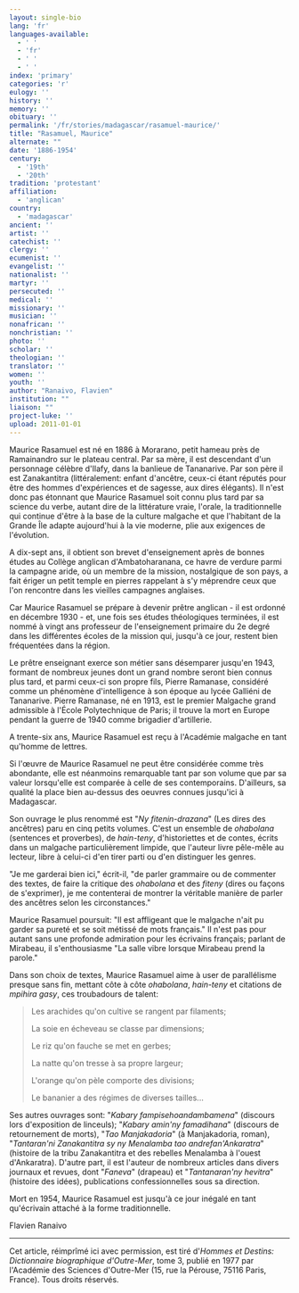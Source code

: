 ```yaml
---
layout: single-bio
lang: 'fr'
languages-available:
  - ' '
  - 'fr'
  - ' '
  - ' '
index: 'primary'
categories: 'r'
eulogy: ''
history: ''
memory: ''
obituary: ''
permalink: '/fr/stories/madagascar/rasamuel-maurice/'
title: "Rasamuel, Maurice"
alternate: ""
date: '1886-1954'
century:
  - '19th'
  - '20th'
tradition: 'protestant'
affiliation:
  - 'anglican'
country:
  - 'madagascar'
ancient: ''
artist: ''
catechist: ''
clergy: ''
ecumenist: ''
evangelist: ''
nationalist: ''
martyr: ''
persecuted: ''
medical: ''
missionary: ''
musician: ''
nonafrican: ''
nonchristian: ''
photo: ''
scholar: ''
theologian: ''
translator: ''
women: ''
youth: ''
author: "Ranaivo, Flavien"
institution: ""
liaison: ""
project-luke: ''
upload: 2011-01-01
---
```




Maurice Rasamuel est né en 1886 à Morarano, petit hameau près de Ramainandro sur le plateau central. Par sa mère, il est descendant d'un personnage célèbre d'Ilafy, dans la banlieue de Tananarive. Par son père il est Zanakantitra (littéralement: enfant d'ancêtre, ceux-ci étant réputés pour être des hommes d'expériences et de sagesse, aux dires élégants). Il n'est donc pas étonnant que Maurice Rasamuel soit connu plus tard par sa science du verbe, autant dire de la littérature vraie, l'orale, la traditionnelle qui continue d'être à la base de la culture malgache et que l'habitant de la Grande Île adapte aujourd'hui à la vie moderne, plie aux exigences de l'évolution.

A dix-sept ans, il obtient son brevet d'enseignement après de bonnes études au Collège anglican d'Ambatoharanana, ce havre de verdure parmi la campagne aride, où un membre de la mission, nostalgique de son pays, a fait ériger un petit temple en pierres rappelant à s'y méprendre ceux que l'on rencontre dans les vieilles campagnes anglaises.

Car Maurice Rasamuel se prépare à devenir prêtre anglican - il est ordonné en décembre 1930 - et, une fois ses études théologiques terminées, il est nommé à vingt ans professeur de l'enseignement primaire du 2e degré dans les différentes écoles de la mission qui, jusqu'à ce jour, restent bien fréquentées dans la région.

Le prêtre enseignant exerce son métier sans désemparer jusqu'en 1943, formant de nombreux jeunes dont un grand nombre seront bien connus plus tard, et parmi ceux-ci son propre fils, Pierre Ramanase, considéré comme un phénomène d'intelligence à son époque au lycée Galliéni de Tananarive. Pierre Ramanase, né en 1913, est le premier Malgache grand admissible à l'École Polytechnique de Paris; il trouve la mort en Europe pendant la guerre de 1940 comme brigadier d'artillerie.

A trente-six ans, Maurice Rasamuel est reçu à l'Académie malgache en tant qu'homme de lettres.

Si l'œuvre de Maurice Rasamuel ne peut être considérée comme très abondante, elle est néanmoins remarquable tant par son volume que par sa valeur lorsqu'elle est comparée à celle de ses contemporains. D'ailleurs, sa qualité la place bien au-dessus des oeuvres connues jusqu'ici à Madagascar.

Son ouvrage le plus renommé est "*Ny fitenin-drazana*" (Les dires des ancêtres) paru en cinq petits volumes. C'est un ensemble de *ohabolana* (sentences et proverbes), de *hain-teny*, d'historiettes et de contes, écrits dans un malgache particulièrement limpide, que l'auteur livre pêle-mêle au lecteur, libre à celui-ci d'en tirer parti ou d'en distinguer les genres.

"Je me garderai bien ici," écrit-il, "de parler grammaire ou de commenter des textes, de faire la critique des *ohabolana* et des *fiteny* (dires ou façons de s'exprimer), je me contenterai de montrer la véritable manière de parler des ancêtres selon les circonstances."

Maurice Rasamuel poursuit: "Il est affligeant que le malgache n'ait pu garder sa pureté et se soit métissé de mots français." Il n'est pas pour autant sans une profonde admiration pour les écrivains français; parlant de Mirabeau, il s'enthousiasme "La salle vibre lorsque Mirabeau prend la parole."

Dans son choix de textes, Maurice Rasamuel aime à user de parallélisme presque sans fin, mettant côte à côte *ohabolana*, *hain-teny* et citations de *mpihira gasy*, ces troubadours de talent:

> Les arachides qu'on cultive se rangent par filaments;
> 
> La soie en écheveau se classe par dimensions;
> 
> Le riz qu'on fauche se met en gerbes;
> 
> La natte qu'on tresse à sa propre largeur;
> 
> L'orange qu'on pèle comporte des divisions;
> 
> Le bananier a des régimes de diverses tailles...
> 

Ses autres ouvrages sont: "*Kabary fampisehoandambamena*" (discours lors d'exposition de linceuls); "*Kabary amin'ny famadihana*" (discours de retournement de morts), "*Tao Manjakadoria*" (à Manjakadoria, roman), "*Tantaran'ni Zanakantitra sy ny Menalamba tao andrefan'Ankaratra*" (histoire de la tribu Zanakantitra et des rebelles Menalamba à l'ouest d'Ankaratra). D'autre part, il est l'auteur de nombreux articles dans divers journaux et revues, dont "*Faneva*" (drapeau) et "*Tantanaran'ny hevitra*" (histoire des idées), publications confessionnelles sous sa direction.

Mort en 1954, Maurice Rasamuel est jusqu'à ce jour inégalé en tant qu'écrivain attaché à la forme traditionnelle.

Flavien Ranaivo

---

Cet article, réimprîmé ici avec permission, est tiré d'*Hommes et Destins: Dictionnaire biographique d'Outre-Mer*, tome 3, publié en 1977 par l'Académie des Sciences d'Outre-Mer (15, rue la Pérouse, 75116 Paris, France). Tous droits réservés.